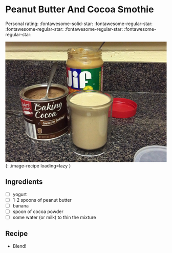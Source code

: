 <!-- Do not modify sections with "AUTO-*". They are updated by make.py -->

# Peanut Butter And Cocoa Smothie

<!-- rating=1; (User can specify rating on scale of 1-5) -->
<!-- AUTO-UserRating -->
Personal rating: :fontawesome-solid-star: :fontawesome-regular-star: :fontawesome-regular-star: :fontawesome-regular-star: :fontawesome-regular-star:
<!-- /AUTO-UserRating -->

<!-- name_image=peanut_butter_and_cocoa_smothie.jpg; (User can specify image name if multiple exist) -->
<!-- AUTO-Image -->
![peanut_butter_and_cocoa_smothie.jpg](./peanut_butter_and_cocoa_smothie.jpg){: .image-recipe loading=lazy }
<!-- /AUTO-Image -->

## Ingredients

* [ ] yogurt
* [ ] 1-2 spoons of peanut butter
* [ ] banana
* [ ] spoon of cocoa powder
* [ ] some water (or milk) to thin the mixture

## Recipe

* Blend!
